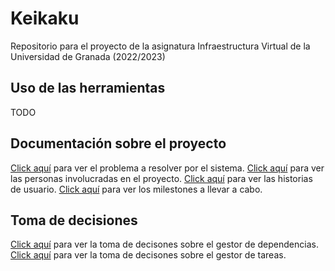 # Keikaku

Repositorio para el proyecto de la asignatura Infraestructura Virtual de la Universidad de Granada (2022/2023)

## Uso de las herramientas

TODO

## Documentación sobre el proyecto

[Click aquí](docs/planteamiento.md) para ver el problema a resolver por el sistema.
[Click aquí](docs/personas.md) para ver las personas involucradas en el proyecto.
[Click aquí](docs/historias-de-usuario.md) para ver las historias de usuario.
[Click aquí](docs/milestones.md) para ver los milestones a llevar a cabo.

## Toma de decisiones

[Click aquí](docs/decisiones/gestor-dependencias.md) para ver la toma de decisones sobre el gestor de dependencias.
[Click aquí](docs/decisiones/gestor-tareas.md) para ver la toma de decisones sobre el gestor de tareas.
